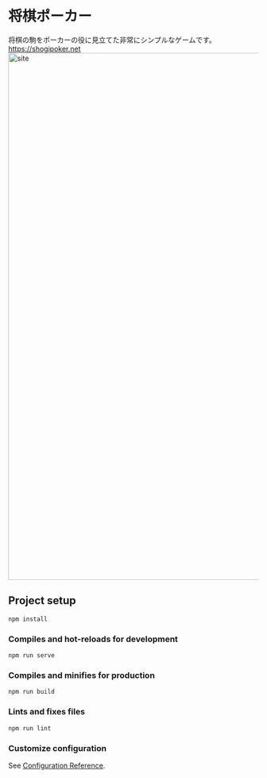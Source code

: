 # 将棋ポーカー

将棋の駒をポーカーの役に見立てた非常にシンプルなゲームです。  
https://shogipoker.net  
<img width="1061" alt="site" src="https://user-images.githubusercontent.com/68546187/92716196-73689100-f399-11ea-9dbc-da3329a2a178.png">

## Project setup

```
npm install
```

### Compiles and hot-reloads for development

```
npm run serve
```

### Compiles and minifies for production

```
npm run build
```

### Lints and fixes files

```
npm run lint
```

### Customize configuration

See [Configuration Reference](https://cli.vuejs.org/config/).

